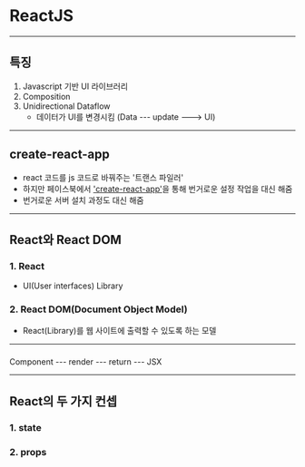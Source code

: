 <!-- page_number: true -->
# ReactJS
---
## 특징
1. Javascript 기반 UI 라이브러리
2. Composition
3. Unidirectional Dataflow
	- 데이터가 UI를 변경시킴 (Data --- update ---> UI)
	
---
## create-react-app
- react 코드를 js 코드로 바꿔주는 '트랜스 파일러'
- 하지만 페이스북에서 ['create-react-app'](https://github.com/facebook/create-react-app)을 통해 번거로운 설정 작업을 대신 해줌
- 번거로운 서버 설치 과정도 대신 해줌

---

## React와 React DOM
### 1. React 
- UI(User interfaces) Library

### 2. React DOM(Document Object Model)
- React(Library)를 웹 사이트에 출력할 수 있도록 하는 모델
---

### 
Component --- render --- return --- JSX

---
## React의 두 가지 컨셉
### 1. state


### 2. props